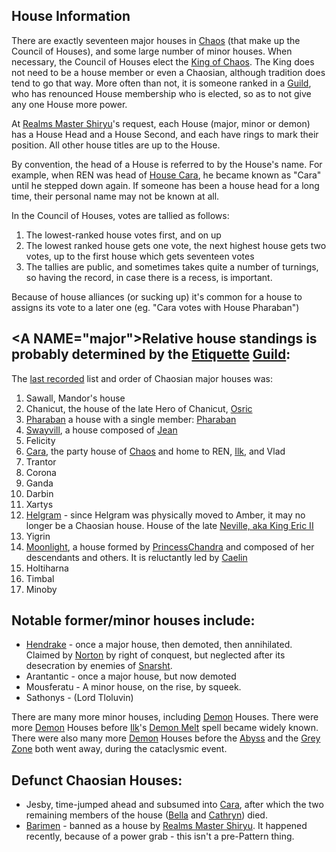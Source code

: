 ## <A NAME="information"></A>House Information
There are exactly seventeen major houses in [Chaos](CourtsOfChaos) (that make up the Council of Houses), and some large number of minor houses.  When necessary, the Council of Houses elect the [King of Chaos](KingOfChaos). The King does not need to be a house member or even a Chaosian, although tradition does tend to go that way.  More often than not, it is someone ranked in a [Guild](ChaosGuilds), who has renounced House membership who is elected, so as to not give any one House more power.

At [Realms Master Shiryu](RealmsMasterShiryu)'s request, each House (major, minor or demon) has a House Head and a House Second, and each have rings to mark their position.  All other house titles are up to the House.

By convention, the head of a House is referred to by the House's name.  For example, when REN was head of [House Cara](HouseCara), he became known as "Cara" until he stepped down again.  If someone has been a house head for a long time, their personal name may not be known at all.

In the Council of Houses, votes are tallied as follows:
1. The lowest-ranked house votes first, and on up
1. The lowest ranked house gets one vote, the next highest house gets two votes, up to the first house which gets seventeen votes
1. The tallies are public, and sometimes takes quite a number of turnings, so having the record, in case there is a recess, is important.

Because of house alliances (or sucking up) it's common for a house to assigns its vote to a later one (eg. "Cara votes with House Pharaban")

## <A NAME="major"</A>>Relative house standings is probably determined by the [Etiquette](EtiquetteGuild) [Guild](ChaosGuilds):

The [last recorded](http://web.mit.edu/~dskern/www/amber/log020709.html#sect1) list and order of Chaosian major houses was:

1. <a name="sawall"></a>Sawall, Mandor's house
1. <a name="chanicut"></a>Chanicut, the house of the late Hero of Chanicut, [Osric](OsricOfChaos)
3. <a name="pharaban"></a>[Pharaban](PhrabanOfPharaban) a house with a single member: [Pharaban](PharabanOfPharaban)
1. <a name="swayvill"></a>[Swayvill](HouseSwayvill), a house composed of [Jean](JeanOfFlorimel)
1. <a name="felicity"></a>Felicity
1. <a name="cara"></a>[Cara](HouseCara), the party house of [Chaos](CourtsOfChaos) and home to REN, [Ilk](IlkandacianOfChaos), and Vlad
1. <a name="trantor"></a>Trantor
1. <a name="corona"></a>Corona
1. <a name="ganda"></a>Ganda
1. <a name="darbin"></a>Darbin
1. <a name="xartys"></a>Xartys
1. <a name="helgram"></a>[Helgram](HouseHelgram) - since Helgram was physically moved to Amber, it may no longer be a Chaosian house.  House of the late [Neville, aka King Eric II](NevilleOfEric)
1. <a name="yigrin"></a>Yigrin
1. <a name="moonlight"></a>[Moonlight](HouseMoonlight), a house formed by [PrincessChandra](PrincessChandraOfAssassin) and composed of her descendants and others.  It is reluctantly led by [Caelin](CaelinOfLaetatio)
1. <a name="holtiharna"></a>Holtiharna
1. <a name="timbal"></a>Timbal
1. <a name="minoby"></a>Minoby
 
## <A NAME="minor">Notable former/minor houses include</A>:
 + [Hendrake](HouseHendrake) - once a major house, then demoted, then annihilated.  Claimed by [Norton](NortonOfBeastmasters) by right of conquest, but neglected after its desecration by enemies of [Snarsht](SnarshtOfBeastmasters).
 + Arantantic - once a major house, but now demoted
 + Mousferatu - A minor house, on the rise, by squeek.
 + Sathonys - (Lord Tloluvin)

There are many more minor houses, including [Demon](ChaosDemon) Houses.  There were more [Demon](ChaosDemon) Houses before [Ilk](IlkandacianOfCara)'s [Demon Melt](DemonMelt) spell became widely known. There were also many more [Demon](ChaosDemon) Houses before the [Abyss](TheAbyss) and the [Grey Zone](GreyZone) both went away, during the cataclysmic event.

## <A NAME="deadhouses">Defunct Chaosian Houses</A>:
 + Jesby, time-jumped ahead and subsumed into [Cara](HouseCara), after which the two remaining members of the house ([Bella](BellahquistOfJesby) and [Cathryn](CathrynOfRandom)) died.
 + [Barimen](HouseBarimen) - banned as a house by [Realms Master Shiryu](RealmsMasterShiryu).  It happened recently, because of a power grab - this isn't a pre-Pattern thing.

